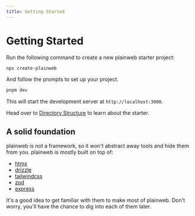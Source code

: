 ```yaml
---
title: Getting Started
---
```


# Getting Started

Run the following command to create a new plainweb starter project:

```bash
npx create-plainweb
```

And follow the prompts to set up your project.

```bash
pnpm dev
```

This will start the development server at `http://localhost:3000`.

Head over to [Directory Structure](/docs/directory-structure) to learn about the starter.

## A solid foundation

plainweb is not a framework, so it won't abstract away tools and hide them from you. plainweb is mostly built on top of:

- [htmx](https://htmx.org/)
- [drizzle](https://orm.drizzle.team/docs/get-started-sqlite)
- [tailwindcss](https://tailwindcss.com/docs/utility-first)
- [zod](https://zod.dev/)
- [express](https://expressjs.com/en/guide/routing.html)

It's a good idea to get familiar with them to make most of plainweb. Don't worry, you'll have the chance to dig into each of them later.
